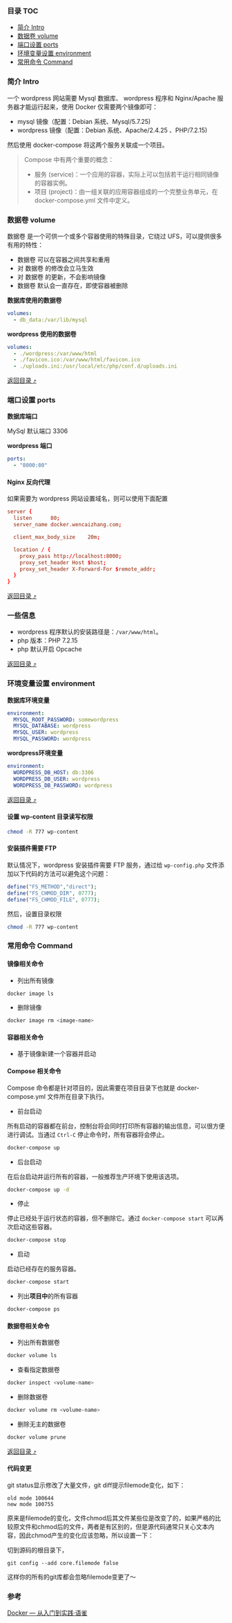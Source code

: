 ### 目录 TOC

+ [简介 Intro](#简介-Intro)
+ [数据卷 volume](#数据卷-volume)
+ [端口设置 ports](#端口设置-ports)
+ [环境变量设置 environment](#环境变量设置-environment)
+ [常用命令 Command](#常用命令-Command)

### 简介 Intro

一个 wordpress 网站需要 Mysql 数据库、 wordpress 程序和 Nginx/Apache 服务器才能运行起来，使用 Docker 仅需要两个镜像即可：

+ mysql 镜像（配置：Debian 系统、Mysql/5.7.25)
+ wordpress 镜像（配置：Debian 系统、Apache/2.4.25 、PHP/7.2.15)

然后使用 docker-compose 将这两个服务关联成一个项目。

>Compose 中有两个重要的概念：
>+ 服务 (service)：一个应用的容器，实际上可以包括若干运行相同镜像的容器实例。
>+ 项目 (project)：由一组关联的应用容器组成的一个完整业务单元，在 docker-compose.yml 文件中定义。

### 数据卷 volume

数据卷 是一个可供一个或多个容器使用的特殊目录，它绕过 UFS，可以提供很多有用的特性：

+ 数据卷 可以在容器之间共享和重用
+ 对 数据卷 的修改会立马生效
+ 对 数据卷 的更新，不会影响镜像
+ 数据卷 默认会一直存在，即使容器被删除

**数据库使用的数据卷**

```yaml
volumes:
  - db_data:/var/lib/mysql
```

**wordpress 使用的数据卷**

```yaml
volumes:
  - ./wordpress:/var/www/html
  - ./favicon.ico:/var/www/html/favicon.ico
  - ./uploads.ini:/usr/local/etc/php/conf.d/uploads.ini
```

[返回目录 :arrow_heading_up:](#目录-TOC)

### 端口设置 ports

**数据库端口**

MySql 默认端口 3306

**wordpress 端口**

```yaml
ports:
  - "8000:80"
```

#### Nginx 反向代理

如果需要为 wordpress 网站设置域名，则可以使用下面配置

```conf
server {
  listen      80;
  server_name docker.wencaizhang.com;

  client_max_body_size    20m;

  location / {
    proxy_pass http://localhost:8000;
    proxy_set_header Host $host;
    proxy_set_header X-Forward-For $remote_addr;
  }
}
```



[返回目录 :arrow_heading_up:](#目录-TOC)

### 一些信息

+ wordpress 程序默认的安装路径是：`/var/www/html`。
+ php 版本：PHP 7.2.15
+ php 默认开启 Opcache

[返回目录 :arrow_heading_up:](#目录-TOC)

### 环境变量设置 environment

**数据库环境变量**

```yaml
environment:
  MYSQL_ROOT_PASSWORD: somewordpress
  MYSQL_DATABASE: wordpress
  MYSQL_USER: wordpress
  MYSQL_PASSWORD: wordpress
```

**wordpress环境变量**

```yaml
environment:
  WORDPRESS_DB_HOST: db:3306
  WORDPRESS_DB_USER: wordpress
  WORDPRESS_DB_PASSWORD: wordpress
```

[返回目录 :arrow_heading_up:](#目录-TOC)

#### 设置 wp-content 目录读写权限

```bash
chmod -R 777 wp-content
```

#### 安装插件需要 FTP
默认情况下，wordpress 安装插件需要 FTP 服务，通过给 `wp-config.php` 文件添加以下代码的方法可以避免这个问题：

```php
define("FS_METHOD","direct");
define("FS_CHMOD_DIR", 0777);
define("FS_CHMOD_FILE", 0777);
```

然后，设置目录权限

```bash
chmod -R 777 wp-content
```



### 常用命令 Command

#### 镜像相关命令

+ 列出所有镜像

```bash
docker image ls
```

+ 删除镜像

```bash
docker image rm <image-name>
```

#### 容器相关命令

+ 基于镜像新建一个容器并启动



#### Compose 相关命令

Compose 命令都是针对项目的，因此需要在项目目录下也就是 docker-compose.yml 文件所在目录下执行。

+ 前台启动

所有启动的容器都在前台，控制台将会同时打印所有容器的输出信息，可以很方便进行调试。当通过 `Ctrl-C` 停止命令时，所有容器将会停止。

```bash
docker-compose up
```

+ 后台启动

在后台启动并运行所有的容器，一般推荐生产环境下使用该选项。

```bash
docker-compose up -d
```

+ 停止

停止已经处于运行状态的容器，但不删除它。通过 `docker-compose start` 可以再次启动这些容器。

```bash
docker-compose stop
```

+ 启动

启动已经存在的服务容器。

```bash
docker-compose start
```

+ 列出**项目中**的所有容器

```bash
docker-compose ps
```

#### 数据卷相关命令

+ 列出所有数据卷

```bash
docker volume ls
```

+ 查看指定数据卷

```bash
docker inspect <volume-name>
```

+ 删除数据卷

```bash
docker volume rm <volume-name>
```

+ 删除无主的数据卷

```bash
docker volume prune
```

[返回目录 :arrow_heading_up:](#目录-TOC)

#### 代码变更

git status显示修改了大量文件，git diff提示filemode变化，如下：

```
old mode 100644
new mode 100755
```

原来是filemode的变化，文件chmod后其文件某些位是改变了的，如果严格的比较原文件和chmod后的文件，两者是有区别的，但是源代码通常只关心文本内容，因此chmod产生的变化应该忽略，所以设置一下：

切到源码的根目录下，
```
git config --add core.filemode false
```
这样你的所有的git库都会忽略filemode变更了～


### 参考

[Docker — 从入门到实践·语雀](https://www.yuque.com/grasilife/docker)

